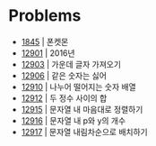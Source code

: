 # Problems

- [1845](https://programmers.co.kr/learn/courses/30/lessons/1845?language=java) | 폰켓몬
- [12901](https://programmers.co.kr/learn/courses/30/lessons/12901?language=java) | 2016년
- [12903](https://programmers.co.kr/learn/courses/30/lessons/12903?language=java) | 가운데 글자 가져오기
- [12906](https://programmers.co.kr/learn/courses/30/lessons/12906?language=java) | 같은 숫자는 싫어
- [12910](https://programmers.co.kr/learn/courses/30/lessons/12910?language=java) | 나누어 떨어지는 숫자 배열
- [12912](https://programmers.co.kr/learn/courses/30/lessons/12912?language=java) | 두 정수 사이의 합
- [12915](https://programmers.co.kr/learn/courses/30/lessons/12915?language=java) | 문자열 내 마음대로 정렬하기
- [12916](https://programmers.co.kr/learn/courses/30/lessons/12916?language=java) | 문자열 내 p와 y의 개수
- [12917](https://programmers.co.kr/learn/courses/30/lessons/12917?language=java) | 문자열 내림차순으로 배치하기

